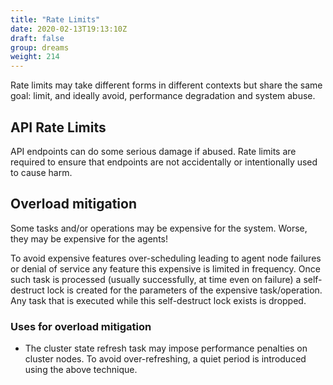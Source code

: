 ```yaml
---
title: "Rate Limits"
date: 2020-02-13T19:13:10Z
draft: false
group: dreams
weight: 214
---
```


Rate limits may take different forms in different contexts but share the same goal:
limit, and ideally avoid, performance degradation and system abuse.


## API Rate Limits
API endpoints can do some serious damage if abused.
Rate limits are required to ensure that endpoints are not accidentally or intentionally used to cause harm.


## Overload mitigation
Some tasks and/or operations may be expensive for the system.
Worse, they may be expensive for the agents!

To avoid expensive features over-scheduling leading to agent node failures or denial of service
any feature this expensive is limited in frequency.
Once such task is processed (usually successfully, at time even on failure) a self-destruct lock
is created for the parameters of the expensive task/operation.
Any task that is executed while this self-destruct lock exists is dropped.

### Uses for overload mitigation

  * The cluster state refresh task may impose performance penalties on cluster nodes.
    To avoid over-refreshing, a quiet period is introduced using the above technique.
